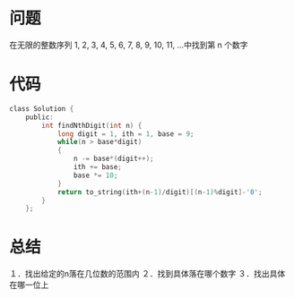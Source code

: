 # 问题 #
在无限的整数序列 1, 2, 3, 4, 5, 6, 7, 8, 9, 10, 11, ...中找到第 n 个数字
# 代码 #
```C
class Solution {  
    public:  
        int findNthDigit(int n) {  
            long digit = 1, ith = 1, base = 9;  
            while(n > base*digit)  
            {  
                n -= base*(digit++);  
                ith += base;  
                base *= 10;  
            }  
            return to_string(ith+(n-1)/digit)[(n-1)%digit]-'0';  
        }  
    };  

```
# 总结 #
１．找出给定的n落在几位数的范围内
２．找到具体落在哪个数字
３．找出具体在哪一位上
